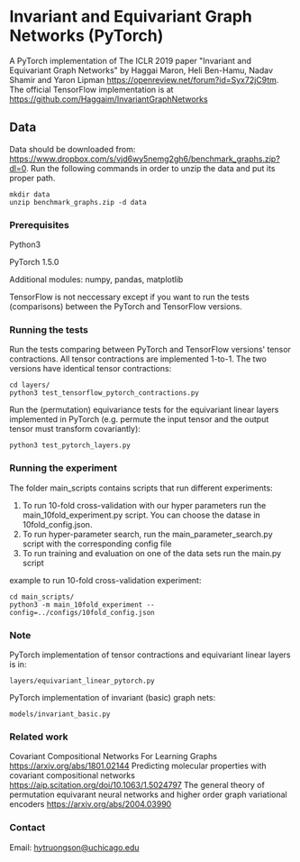 # Invariant and  Equivariant Graph Networks (PyTorch)
A PyTorch implementation of The ICLR 2019 paper "Invariant and  Equivariant Graph Networks" by Haggai Maron, Heli Ben-Hamu, Nadav Shamir and Yaron Lipman
https://openreview.net/forum?id=Syx72jC9tm. The official TensorFlow implementation is at https://github.com/Haggaim/InvariantGraphNetworks


## Data
Data should be downloaded from: https://www.dropbox.com/s/vjd6wy5nemg2gh6/benchmark_graphs.zip?dl=0. 
Run the following commands in order to unzip the data and put its proper path.
```
mkdir data
unzip benchmark_graphs.zip -d data
```

### Prerequisites

Python3

PyTorch 1.5.0

Additional modules: numpy, pandas, matplotlib

TensorFlow is not neccessary except if you want to run the tests (comparisons) between the PyTorch and TensorFlow versions.


### Running the tests

Run the tests comparing between PyTorch and TensorFlow versions' tensor contractions. All tensor contractions are implemented 1-to-1. The two versions have identical tensor contractions:
```
cd layers/
python3 test_tensorflow_pytorch_contractions.py
```
Run the (permutation) equivariance tests for the equivariant linear layers implemented in PyTorch (e.g. permute the input tensor and the output tensor must transform covariantly):
```
python3 test_pytorch_layers.py
```

### Running the experiment

The folder main_scripts contains scripts that run different experiments:

1. To run 10-fold cross-validation with our hyper parameters run the main_10fold_experiment.py script. You can choose the datase in 10fold_config.json.
2. To run hyper-parameter search, run the main_parameter_search.py script  with the corresponding config file
3. To run training and evaluation on one of the data sets run the main.py script

example to run 10-fold cross-validation experiment:

```
cd main_scripts/
python3 -m main_10fold_experiment --config=../configs/10fold_config.json
```

### Note

PyTorch implementation of tensor contractions and equivariant linear layers is in:
```
layers/equivariant_linear_pytorch.py
```
PyTorch implementation of invariant (basic) graph nets:
```
models/invariant_basic.py
```


### Related work

Covariant Compositional Networks For Learning Graphs https://arxiv.org/abs/1801.02144
Predicting molecular properties with covariant compositional networks https://aip.scitation.org/doi/10.1063/1.5024797
The general theory of permutation equivarant neural networks and higher order graph variational encoders https://arxiv.org/abs/2004.03990

### Contact

Email: hytruongson@uchicago.edu


